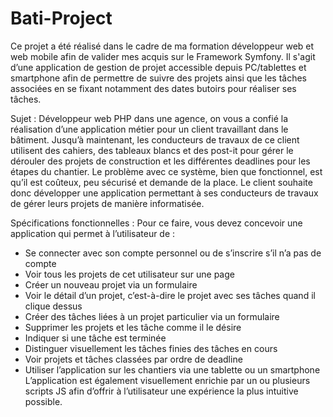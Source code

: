 # Bati-Project
Ce projet a été réalisé dans le cadre de ma formation développeur web et web mobile afin de valider mes acquis sur le Framework Symfony. Il s'agit d’une application de gestion de projet accessible depuis PC/tablettes et smartphone afin de permettre de suivre des projets ainsi que les tâches associées en se fixant notamment des dates butoirs pour réaliser ses tâches. 

Sujet :
Développeur web PHP dans une agence, on vous a confié la réalisation d’une application métier
pour un client travaillant dans le bâtiment. Jusqu’à maintenant, les conducteurs de travaux de ce client utilisent des cahiers, des tableaux blancs et des post-it pour gérer
le dérouler des projets de construction et les différentes deadlines pour les étapes du chantier. Le problème avec ce système, bien que fonctionnel, 
est qu’il est coûteux, peu sécurisé et demande de la place. Le client souhaite donc développer une application permettant à ses conducteurs de
travaux de gérer leurs projets de manière informatisée.

Spécifications fonctionnelles :
Pour ce faire, vous devez concevoir une application qui permet à l’utilisateur de :
- Se connecter avec son compte personnel ou de s’inscrire s’il n’a pas de compte
- Voir tous les projets de cet utilisateur sur une page
- Créer un nouveau projet via un formulaire
- Voir le détail d’un projet, c’est-à-dire le projet avec ses tâches quand il clique dessus
- Créer des tâches liées à un projet particulier via un formulaire
- Supprimer les projets et les tâche comme il le désire
- Indiquer si une tâche est terminée
- Distinguer visuellement les tâches finies des tâches en cours
- Voir projets et tâches classées par ordre de deadline
- Utiliser l’application sur les chantiers via une tablette ou un smartphone
L’application est également visuellement enrichie par un ou plusieurs scripts JS afin d’offrir à
l’utilisateur une expérience la plus intuitive possible.
